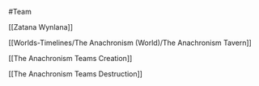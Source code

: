 #Team

[[Zatana Wynlana]]

[[Worlds-Timelines/The Anachronism (World)/The Anachronism Tavern]]

[[The Anachronism Teams Creation]]

[[The Anachronism Teams Destruction]]